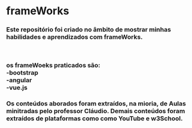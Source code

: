 # frameWorks
<h3>Este repositório foi criado no âmbito de mostrar minhas habilidades e aprendizados com frameWorks.</h3><br>
<h3>os frameWoeks praticados são:<br>
-bootstrap <br>
-angular <br>
-vue.js <br> </h3>


<h3>Os conteúdos aborados foram extraídos, na mioria, de Aulas minitradas pelo professor Cláudio.
Demais conteúdos foram extraídos de plataformas como como YouTube e w3School.</h3>
